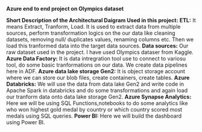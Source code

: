 **Azure end to end project on Olympics dataset**

**Short Description of the Architectural Daigram Used in this project:**
**ETL:** It means Extract, Tranform, Load. It is used to extract data from multiple sources, perform transformation logics on the our data like cleaning datasets, removing null/ duplicates values, renaming columns etc. Then we load this tranformed data into the target data sources.
**Data sources:** Our raw dataset used in the project. I have used Olympics dataser from Kaggle.
**Azure Data Factory:** It is data intregration tool use to connect to variosu tool, do some basic tranformations on our data. We create data pipelines here in ADF.
**Azure data lake storage Gen2:** It is object storage account where we can store our blob files, create containers, create tables.
**Azure Databricks:** We will use the data from data lake Gen2 and write code in Apache Spark in databricks and do some transformations and again load our tranform data onto data lake storage Gen2.
**Azure Synapse Analytics:** Here we will be using SQL Functions,notebooks to do some analytics like who won highest gold medal by country or which country scored most medals using SQL queries.
**Power BI:** Here we will build the dashboard using Power BI.
